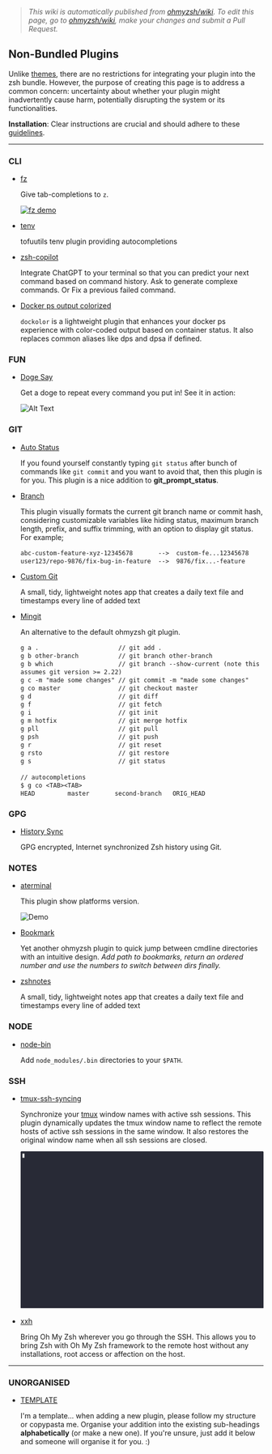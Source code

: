 <!-- prettier-ignore-start -->
> _This wiki is automatically published from [ohmyzsh/wiki](https://github.com/ohmyzsh/wiki). To edit this page,_
> _go to [ohmyzsh/wiki](https://github.com/ohmyzsh/wiki), make your changes and submit a Pull Request._
<!-- prettier-ignore-end -->

## Non-Bundled Plugins

Unlike [themes](https://github.com/ohmyzsh/ohmyzsh/wiki/External-themes), there are no restrictions for integrating your plugin into the zsh bundle. However, the purpose of creating this page is to address a common concern: uncertainty about whether your plugin might inadvertently cause harm, potentially disrupting the system or its functionalities.

**Installation**: Clear instructions are crucial and should adhere to these [guidelines](https://github.com/ohmyzsh/ohmyzsh/wiki/Customization#overriding-and-adding-plugins).

---

### CLI

- [fz](https://github.com/changyuheng/fz)

  Give tab-completions to `z`.

  [![fz demo](https://github.com/changyuheng/fz/raw/master/fz-demo.gif)](https://github.com/changyuheng/fz/blob/master/fz-demo.gif)

- [tenv](https://github.com/tofuutils/zsh-tenv)

  tofuutils tenv plugin providing autocompletions

- [zsh-copilot](https://github.com/Gamma-Software/zsh-copilot)
  
  Integrate ChatGPT to your terminal so that you can predict your next command based on command history. Ask to generate complexe commands. Or Fix a previous failed command.

- [Docker ps output colorized](https://github.com/bouteillerAlan/dockolor)

  `dockolor` is a lightweight plugin that enhances your docker ps experience with color-coded output based on container status. It also replaces common aliases like dps and dpsa if defined.

### FUN

- [Doge Say](https://github.com/txstc55/dogesay/blob/master/dogesay.plugin.zsh)

  Get a doge to repeat every command you put in! See it in action:

  ![Alt Text](https://raw.githubusercontent.com/txstc55/dogesay/master/dogesay.gif)

### GIT

- [Auto Status](https://gist.github.com/oshybystyi/475ee7768efc03727f21)

  If you found yourself constantly typing `git status` after bunch of commands like
  `git commit` and you want to avoid that, then this plugin is for you. This plugin is a nice addition to **git_prompt_status**.

- [Branch](https://github.com/cpwillis/omz-git-branch)

  This plugin visually formats the current git branch name or commit hash, considering customizable variables like hiding status, maximum branch length, prefix, and suffix trimming, with an option to display git status. For example;

  ```
  abc-custom-feature-xyz-12345678       -->  custom-fe...12345678
  user123/repo-9876/fix-bug-in-feature  -->  9876/fix...-feature
  ```

- [Custom Git](https://github.com/davidde/git)

  A small, tidy, lightweight notes app that creates a daily text file and timestamps every line of added text

- [Mingit](https://github.com/evansendra/mingit/tree/master/mingit-ohmyzsh)

  An alternative to the default ohmyzsh git plugin.

  ```
  g a .                      // git add .
  g b other-branch           // git branch other-branch
  g b which                  // git branch --show-current (note this assumes git version >= 2.22)
  g c -m "made some changes" // git commit -m "made some changes"
  g co master                // git checkout master
  g d                        // git diff
  g f                        // git fetch
  g i                        // git init
  g m hotfix                 // git merge hotfix
  g pll                      // git pull
  g psh                      // git push
  g r                        // git reset
  g rsto                     // git restore
  g s                        // git status

  // autocompletions
  $ g co <TAB><TAB>
  HEAD         master       second-branch   ORIG_HEAD
  ```

### GPG

- [History Sync](https://github.com/wulfgarpro/history-sync)

  GPG encrypted, Internet synchronized Zsh history using Git.

### NOTES

- [aterminal](https://github.com/guiferpa/aterminal)

  This plugin show platforms version.

  ![Demo](https://raw.githubusercontent.com/guiferpa/aterminal/master/images/demo.gif)

- [Bookmark](https://github.com/calmzhu/ohmyzsh-plugin-bookmark)

  Yet another ohmyzsh plugin to quick jump between cmdline directories with an intuitive design. _Add path to bookmarks, return an ordered number and use the numbers to switch between dirs finally._

- [zshnotes](https://github.com/jameshgrn/zshnotes)

  A small, tidy, lightweight notes app that creates a daily text file and timestamps every line of added text

### NODE

- [node-bin](https://github.com/remcohaszing/zsh-node-bin)

  Add `node_modules/.bin` directories to your `$PATH`.

### SSH

- [tmux-ssh-syncing](https://github.com/alberti42/tmux-ssh-syncing)
	
	Synchronize your [tmux](https://github.com/tmux/tmux/wiki) window names with active ssh sessions. This plugin dynamically updates the tmux window name to reflect the remote hosts of active ssh sessions in the same window. It also restores the original window name when all ssh sessions are closed.

	<img src="https://github.com/alberti42/tmux-ssh-syncing/blob/main/doc/screencast.gif" alt="Screencast" />

- [xxh](https://github.com/xxh/xxh)

  Bring Oh My Zsh wherever you go through the SSH. This allows you to bring Zsh with Oh My Zsh framework to the remote host without any installations, root access or affection on the host.

---

### UNORGANISED

- [TEMPLATE](https://github.com/cpwillis)

  I'm a template... when adding a new plugin, please follow my structure or copypasta me. Organise your addition into the existing sub-headings **alphabetically** (or make a new one). If you're unsure, just add it below and someone will organise it for you. :)
